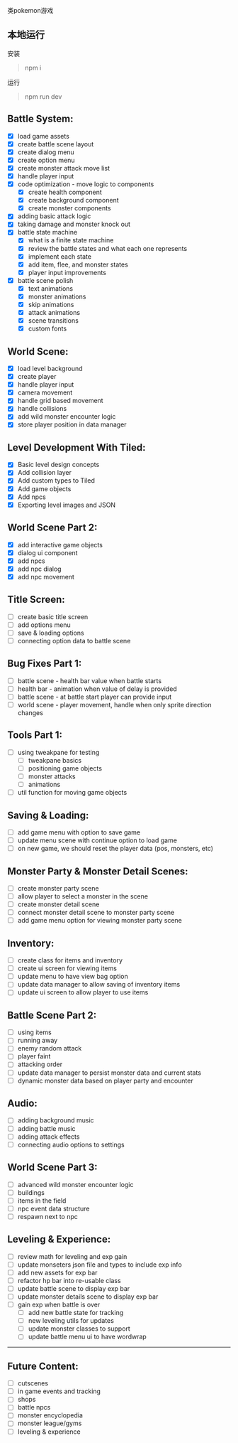 类pokemon游戏

## 本地运行

安装

> npm i

运行

> npm run dev

## Battle System:
  - [x] load game assets
  - [x] create battle scene layout
  - [x] create dialog menu 
  - [x] create option menu
  - [x] create monster attack move list
  - [x] handle player input
  - [x] code optimization - move logic to components
    - [x] create health component
    - [x] create background component
    - [x] create monster components
  - [x] adding basic attack logic
  - [x] taking damage and monster knock out
  - [x] battle state machine
    - [x] what is a finite state machine
    - [x] review the battle states and what each one represents
    - [x] implement each state
    - [x] add item, flee, and monster states
    - [x] player input improvements
 - [x] battle scene polish
    - [x] text animations
    - [x] monster animations
    - [x] skip animations
    - [x] attack animations
    - [x] scene transitions
    - [x] custom fonts

## World Scene:
  - [x] load level background
  - [x] create player
  - [x] handle player input
  - [x] camera movement
  - [x] handle grid based movement
  - [x] handle collisions
  - [x] add wild monster encounter logic
  - [x] store player position in data manager

## Level Development With Tiled:
  - [x] Basic level design concepts
  - [x] Add collision layer
  - [x] Add custom types to Tiled
  - [x] Add game objects
  - [x] Add npcs
  - [x] Exporting level images and JSON

## World Scene Part 2:
  - [x] add interactive game objects
  - [x] dialog ui component
  - [x] add npcs
  - [x] add npc dialog
  - [x] add npc movement

## Title Screen:
  - [ ] create basic title screen
  - [ ] add options menu
  - [ ] save & loading options
  - [ ] connecting option data to battle scene

## Bug Fixes Part 1:
  - [ ] battle scene - health bar value when battle starts
  - [ ] health bar - animation when value of delay is provided
  - [ ] battle scene - at battle start player can provide input
  - [ ] world scene - player movement, handle when only sprite direction changes

## Tools Part 1:
  - [ ] using tweakpane for testing
    - [ ] tweakpane basics
    - [ ] positioning game objects
    - [ ] monster attacks
    - [ ] animations
  - [ ] util function for moving game objects

## Saving & Loading:
  - [ ] add game menu with option to save game
  - [ ] update menu scene with continue option to load game
  - [ ] on new game, we should reset the player data (pos, monsters, etc)

## Monster Party & Monster Detail Scenes:
  - [ ] create monster party scene
  - [ ] allow player to select a monster in the scene
  - [ ] create monster detail scene
  - [ ] connect monster detail scene to monster party scene
  - [ ] add game menu option for viewing monster party scene

## Inventory:
  - [ ] create class for items and inventory
  - [ ] create ui screen for viewing items
  - [ ] update menu to have view bag option
  - [ ] update data manager to allow saving of inventory items
  - [ ] update ui screen to allow player to use items

## Battle Scene Part 2:
  - [ ] using items
  - [ ] running away
  - [ ] enemy random attack
  - [ ] player faint
  - [ ] attacking order
  - [ ] update data manager to persist monster data and current stats
  - [ ] dynamic monster data based on player party and encounter

## Audio:
  - [ ] adding background music
  - [ ] adding battle music
  - [ ] adding attack effects
  - [ ] connecting audio options to settings

## World Scene Part 3:
  - [ ] advanced wild monster encounter logic
  - [ ] buildings
  - [ ] items in the field
  - [ ] npc event data structure
  - [ ] respawn next to npc

## Leveling & Experience:
  - [ ] review math for leveling and exp gain
  - [ ] update monseters json file and types to include exp info
  - [ ] add new assets for exp bar
  - [ ] refactor hp bar into re-usable class
  - [ ] update battle scene to display exp bar
  - [ ] update monster details scene to display exp bar
  - [ ] gain exp when battle is over
    - [ ] add new battle state for tracking
    - [ ] new leveling utils for updates
    - [ ] update monster classes to support
    - [ ] update battle menu ui to have wordwrap

-------------------------------

## Future Content:
  - [ ] cutscenes
  - [ ] in game events and tracking
  - [ ] shops
  - [ ] battle npcs
  - [ ] monster encyclopedia
  - [ ] monster league/gyms
  - [ ] leveling & experience
